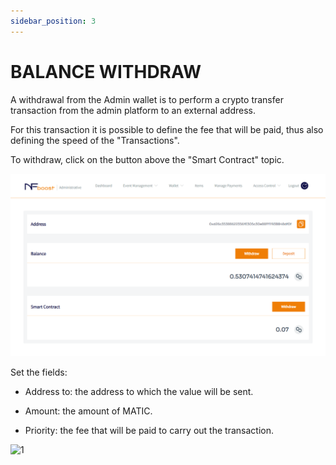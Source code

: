 ```yaml
---
sidebar_position: 3
---
```


# BALANCE WITHDRAW

A withdrawal from the Admin wallet is to perform a crypto transfer transaction from the admin platform to an external address.

For this transaction it is possible to define the fee that will be paid, thus also defining the speed of the "Transactions".

To withdraw, click on the button above the "Smart Contract" topic.

![1](/img/contractsmart.png)

Set the fields:

- Address to: the address to which the value will be sent.

- Amount: the amount of MATIC.

- Priority: the fee that will be paid to carry out the transaction.

![1](/img/endereço.png)
